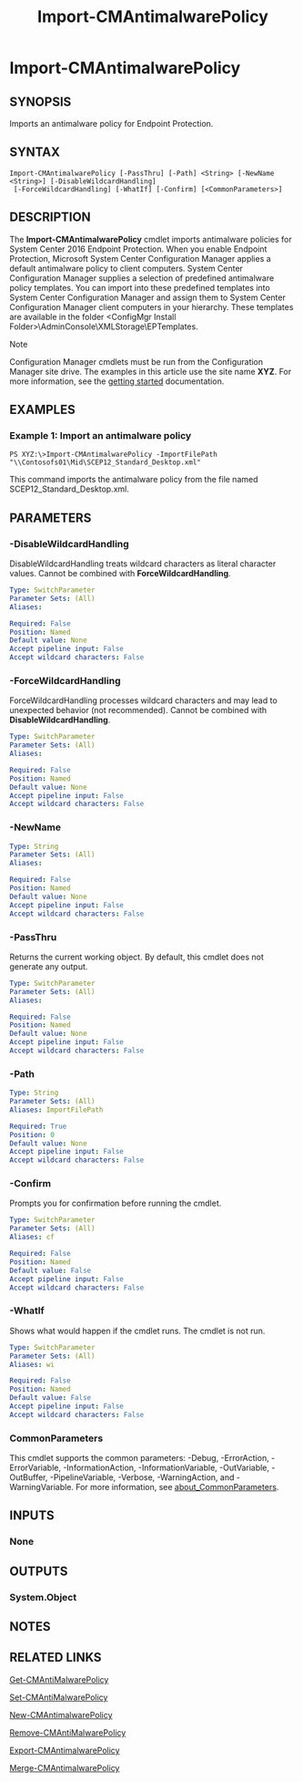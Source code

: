 ﻿---
description: Imports an antimalware policy for Endpoint Protection.
external help file: AdminUI.PS.Migration.dll-Help.xml
Module Name: ConfigurationManager
ms.date: 05/05/2019
schema: 2.0.0
title: Import-CMAntimalwarePolicy
---

# Import-CMAntimalwarePolicy

## SYNOPSIS
Imports an antimalware policy for Endpoint Protection.

## SYNTAX

```
Import-CMAntimalwarePolicy [-PassThru] [-Path] <String> [-NewName <String>] [-DisableWildcardHandling]
 [-ForceWildcardHandling] [-WhatIf] [-Confirm] [<CommonParameters>]
```

## DESCRIPTION
The **Import-CMAntimalwarePolicy** cmdlet imports antimalware policies for System Center 2016 Endpoint Protection.
When you enable Endpoint Protection, Microsoft System Center Configuration Manager applies a default antimalware policy to client computers.
System Center Configuration Manager supplies a selection of predefined antimalware policy templates.
You can import into these predefined templates into System Center Configuration Manager and assign them to System Center Configuration Manager client computers in your hierarchy.
These templates are available in the folder \<ConfigMgr Install Folder\>\AdminConsole\XMLStorage\EPTemplates.

> [!NOTE]
> Configuration Manager cmdlets must be run from the Configuration Manager site drive.
> The examples in this article use the site name **XYZ**. For more information, see the
> [getting started](/powershell/sccm/overview) documentation.

## EXAMPLES

### Example 1: Import an antimalware policy
```
PS XYZ:\>Import-CMAntimalwarePolicy -ImportFilePath "\\Contosofs01\Mid\SCEP12_Standard_Desktop.xml"
```

This command imports the antimalware policy from the file named SCEP12_Standard_Desktop.xml.

## PARAMETERS

### -DisableWildcardHandling
DisableWildcardHandling treats wildcard characters as literal character values. Cannot be combined with **ForceWildcardHandling**.

```yaml
Type: SwitchParameter
Parameter Sets: (All)
Aliases:

Required: False
Position: Named
Default value: None
Accept pipeline input: False
Accept wildcard characters: False
```

### -ForceWildcardHandling
ForceWildcardHandling processes wildcard characters and may lead to unexpected behavior (not recommended). Cannot be combined with **DisableWildcardHandling**.

```yaml
Type: SwitchParameter
Parameter Sets: (All)
Aliases:

Required: False
Position: Named
Default value: None
Accept pipeline input: False
Accept wildcard characters: False
```

### -NewName
```yaml
Type: String
Parameter Sets: (All)
Aliases:

Required: False
Position: Named
Default value: None
Accept pipeline input: False
Accept wildcard characters: False
```

### -PassThru
Returns the current working object.
By default, this cmdlet does not generate any output.

```yaml
Type: SwitchParameter
Parameter Sets: (All)
Aliases:

Required: False
Position: Named
Default value: None
Accept pipeline input: False
Accept wildcard characters: False
```

### -Path
```yaml
Type: String
Parameter Sets: (All)
Aliases: ImportFilePath

Required: True
Position: 0
Default value: None
Accept pipeline input: False
Accept wildcard characters: False
```

### -Confirm
Prompts you for confirmation before running the cmdlet.

```yaml
Type: SwitchParameter
Parameter Sets: (All)
Aliases: cf

Required: False
Position: Named
Default value: False
Accept pipeline input: False
Accept wildcard characters: False
```

### -WhatIf
Shows what would happen if the cmdlet runs.
The cmdlet is not run.

```yaml
Type: SwitchParameter
Parameter Sets: (All)
Aliases: wi

Required: False
Position: Named
Default value: False
Accept pipeline input: False
Accept wildcard characters: False
```

### CommonParameters
This cmdlet supports the common parameters: -Debug, -ErrorAction, -ErrorVariable, -InformationAction, -InformationVariable, -OutVariable, -OutBuffer, -PipelineVariable, -Verbose, -WarningAction, and -WarningVariable. For more information, see [about_CommonParameters](http://go.microsoft.com/fwlink/?LinkID=113216).

## INPUTS

### None

## OUTPUTS

### System.Object
## NOTES

## RELATED LINKS

[Get-CMAntiMalwarePolicy](Get-CMAntiMalwarePolicy.md)

[Set-CMAntiMalwarePolicy](Set-CMAntiMalwarePolicy.md)

[New-CMAntimalwarePolicy](New-CMAntimalwarePolicy.md)

[Remove-CMAntiMalwarePolicy](Remove-CMAntiMalwarePolicy.md)

[Export-CMAntimalwarePolicy](Export-CMAntimalwarePolicy.md)

[Merge-CMAntimalwarePolicy](Merge-CMAntimalwarePolicy.md)


